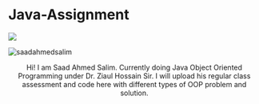 # Java-Assignment

<img src="https://img.shields.io/badge/java-%23ED8B00.svg?&style=for-the-badge&logo=java&logoColor=white"/>
<p align="left">
   <img src="https://komarev.com/ghpvc/?username=saadahmedsalim&label=Views&color=brightgreen&style=plastic&label=PROFILE+VIEWS" alt="saadahmedsalim" /><br>
</p>

<p align="center">
      Hi! I am Saad Ahmed Salim. Currently doing Java Object Oriented Programming under Dr. Ziaul Hossain Sir. 
      I will upload his regular class assessment and code here with different types of OOP problem and solution.
</p>
